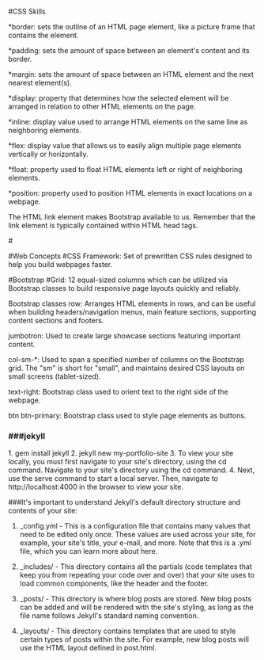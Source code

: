 #CSS Skills

*border: sets the outline of an HTML page element, like a picture frame that contains the element.


*padding: sets the amount of space between an element's content and its border.


*margin: sets the amount of space between an HTML element and the next nearest element(s).

*display: property that determines how the selected element will be arranged in relation to other HTML elements on the page.


*inline: display value used to arrange HTML elements on the same line as neighboring elements.


*flex: display value that allows us to easily align multiple page elements vertically or horizontally.


*float: property used to float HTML elements left or right of neighboring elements.


*position: property used to position HTML elements in exact locations on a webpage.


The HTML link element makes Bootstrap available to us. 
Remember that the link element is typically contained within HTML head tags.

#<link rel="stylesheet" href="https://maxcdn.bootstrapcdn.com/bootstrap/3.3.6/css/bootstrap.min.css"/>

#Web Concepts
#CSS Framework: Set of prewritten CSS rules designed to help you build webpages faster.

#Bootstrap 
#Grid: 12 equal-sized columns which can be utilized via Bootstrap classes to build responsive page layouts quickly and reliably.

Bootstrap classes
row: Arranges HTML elements in rows, and can be useful when building headers/navigation menus, main feature sections, supporting content sections and footers.

jumbotron: Used to create large showcase sections featuring important content.

col-sm-*: Used to span a specified number of columns on the Bootstrap grid. The "sm" is short for "small", and maintains desired CSS layouts on small screens (tablet-sized).

text-right: Bootstrap class used to orient text to the right side of the webpage.

btn btn-primary: Bootstrap class used to style page elements as buttons.

<h3>###jekyll</h3>
1. gem install jekyll
2. jekyll new my-portfolio-site
3. To view your site locally, you must first navigate to your site's directory, using the cd command.
Navigate to your site's directory using the cd command.
4. Next, use the serve command to start a local server. Then, navigate to http://localhost:4000 in the browser to view your site.

###It's important to understand Jekyll's default directory structure and contents of your site:

1. _config.yml - This is a configuration file that contains many values that need to be edited only once. These values are used across your site, for example, your site's title, your e-mail, and more. Note that this is a .yml file, which you can learn more about here.

2. _includes/ - This directory contains all the partials (code templates that keep you from repeating your code over and over) that your site uses to load common components, like the header and the footer.

3. _posts/ - This directory is where blog posts are stored. New blog posts can be added and will be rendered with the site's styling, as long as the file name follows Jekyll's standard naming convention.

4. _layouts/ - This directory contains templates that are used to style certain types of posts within the site. For example, new blog posts will use the HTML layout defined in post.html.



